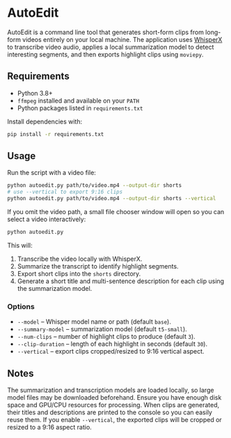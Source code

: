 # AutoEdit

AutoEdit is a command line tool that generates short-form clips from long-form videos entirely on your local machine. The application uses [WhisperX](https://github.com/m-bain/whisperx) to transcribe video audio, applies a local summarization model to detect interesting segments, and then exports highlight clips using `moviepy`.

## Requirements

- Python 3.8+
- `ffmpeg` installed and available on your `PATH`
- Python packages listed in `requirements.txt`

Install dependencies with:

```bash
pip install -r requirements.txt
```

## Usage

Run the script with a video file:

```bash
python autoedit.py path/to/video.mp4 --output-dir shorts
# use --vertical to export 9:16 clips
python autoedit.py path/to/video.mp4 --output-dir shorts --vertical
```

If you omit the video path, a small file chooser window will open so you can
select a video interactively:

```bash
python autoedit.py
```

This will:

1. Transcribe the video locally with WhisperX.
2. Summarize the transcript to identify highlight segments.
3. Export short clips into the `shorts` directory.
4. Generate a short title and multi-sentence description for each clip using the summarization model.

### Options

- `--model` – Whisper model name or path (default `base`).
- `--summary-model` – summarization model (default `t5-small`).
- `--num-clips` – number of highlight clips to produce (default `3`).
- `--clip-duration` – length of each highlight in seconds (default `30`).
- `--vertical` – export clips cropped/resized to 9:16 vertical aspect.

## Notes

The summarization and transcription models are loaded locally, so large model files may be downloaded beforehand. Ensure you have enough disk space and GPU/CPU resources for processing.
When clips are generated, their titles and descriptions are printed to the console so you can easily reuse them.
If you enable `--vertical`, the exported clips will be cropped or resized to a 9:16 aspect ratio.

